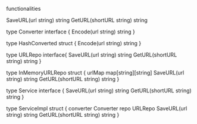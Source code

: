 functionalities

SaveURL(url string) string
GetURL(shortURL string) string

type Converter interface {
    Encode(url string) string
}

type HashConverted struct {
    Encode(url string) string
}

type URLRepo interface{
    SaveURL(url string) string
    GetURL(shortURL string) string
}

type InMemoryURLRepo struct {
    urlMap map[string][string]
    SaveURL(url string) string
    GetURL(shortURL string) string
}

type Service interface {
    SaveURL(url string) string
    GetURL(shortURL string) string 
}

type ServiceImpl struct {
    converter Converter
    repo URLRepo
    SaveURL(url string) string
    GetURL(shortURL string) string
}